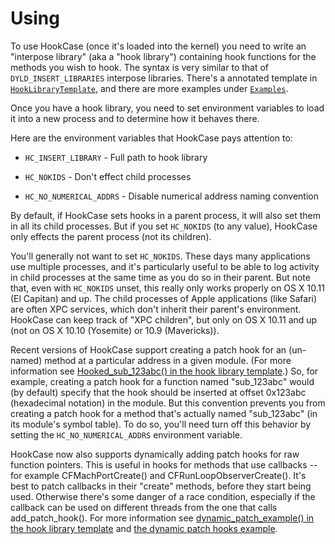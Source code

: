# Using

To use HookCase (once it's loaded into the kernel) you need to write
an "interpose library" (aka a "hook library") containing hook
functions for the methods you wish to hook.  The syntax is very
similar to that of `DYLD_INSERT_LIBRARIES` interpose libraries.
There's a annotated template in
[`HookLibraryTemplate`](HookLibraryTemplate/), and there are more
examples under [`Examples`](Examples/).

Once you have a hook library, you need to set environment variables to
load it into a new process and to determine how it behaves there.

Here are the environment variables that HookCase pays attention to:

* `HC_INSERT_LIBRARY` - Full path to hook library

* `HC_NOKIDS` - Don't effect child processes

* `HC_NO_NUMERICAL_ADDRS` - Disable numerical address naming convention

By default, if HookCase sets hooks in a parent process, it will also
set them in all its child processes.  But if you set `HC_NOKIDS` (to
any value), HookCase only effects the parent process (not its
children).

You'll generally not want to set `HC_NOKIDS`.  These days many
applications use multiple processes, and it's particularly useful to
be able to log activity in child processes at the same time as you do
so in their parent.  But note that, even with `HC_NOKIDS` unset, this
really only works properly on OS X 10.11 (El Capitan) and up.  The
child processes of Apple applications (like Safari) are often XPC
services, which don't inherit their parent's environment.  HookCase
can keep track of "XPC children", but only on OS X 10.11 and up (not
on OS X 10.10 (Yosemite) or 10.9 (Mavericks)).

Recent versions of HookCase support creating a patch hook for an
(un-named) method at a particular address in a given module.  (For
more information see
[Hooked_sub_123abc() in the hook library template](HookLibraryTemplate/hook.mm#L867).)
So, for example, creating a patch hook for a function named
"sub_123abc" would (by default) specify that the hook should be
inserted at offset 0x123abc (hexadecimal notation) in the module.  But
this convention prevents you from creating a patch hook for a method
that's actually named "sub_123abc" (in its module's symbol table).  To
do so, you'll need turn off this behavior by setting the
`HC_NO_NUMERICAL_ADDRS` environment variable.

HookCase now also supports dynamically adding patch hooks for raw
function pointers. This is useful in hooks for methods that use
callbacks -- for example CFMachPortCreate() and
CFRunLoopObserverCreate(). It's best to patch callbacks in their
"create" methods, before they start being used. Otherwise there's some
danger of a race condition, especially if the callback can be used on
different threads from the one that calls add_patch_hook(). For more
information see
[dynamic_patch_example() in the hook library template](HookLibraryTemplate/hook.mm#L828)
and [the dynamic patch hooks example](examples-dynamic-hooking.md).
